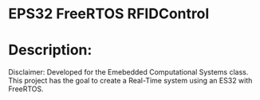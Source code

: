 # EPS32 FreeRTOS RFIDControl
# Description:
Disclaimer: Developed for the Emebedded Computational Systems class. This project has the goal to create a Real-Time system using an ES32 with FreeRTOS.  
